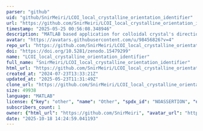 ```yaml
---
parser: "github"
uid: "github/SnirMeiri/LCOI_local_crystalline_orientation_identifier"
url: "https://github.com/SnirMeiri/LCOI_local_crystalline_orientation_identifier"
timestamp: "2025-05-25 00:56:08.348946"
description: "MATLAB based application for colloidal crystal's directionality detection and analysis. Applies to microscope images of the crystal's cross-section. Able to detect triangular, rectangular and hexagonal local order."
avatar: "https://avatars.githubusercontent.com/u/98456826?v=4"
repo_url: "https://github.com/SnirMeiri/LCOI_local_crystalline_orientation_identifier"
doi: "https://doi.org/10.5281/zenodo.15479299"
name: "LCOI_local_crystalline_orientation_identifier"
full_name: "SnirMeiri/LCOI_local_crystalline_orientation_identifier"
html_url: "https://github.com/SnirMeiri/LCOI_local_crystalline_orientation_identifier"
created_at: "2024-07-23T13:33:21Z"
updated_at: "2025-05-23T11:31:49Z"
clone_url: "https://github.com/SnirMeiri/LCOI_local_crystalline_orientation_identifier.git"
size: 49938
language: "MATLAB"
license: {"key": "other", "name": "Other", "spdx_id": "NOASSERTION", "url": null, "node_id": "MDc6TGljZW5zZTA="}
subscribers_count: 1
owner: {"html_url": "https://github.com/SnirMeiri", "avatar_url": "https://avatars.githubusercontent.com/u/98456826?v=4", "login": "SnirMeiri", "type": "User"}
date: "2025-10-18 14:24:59.041193"
---
```


